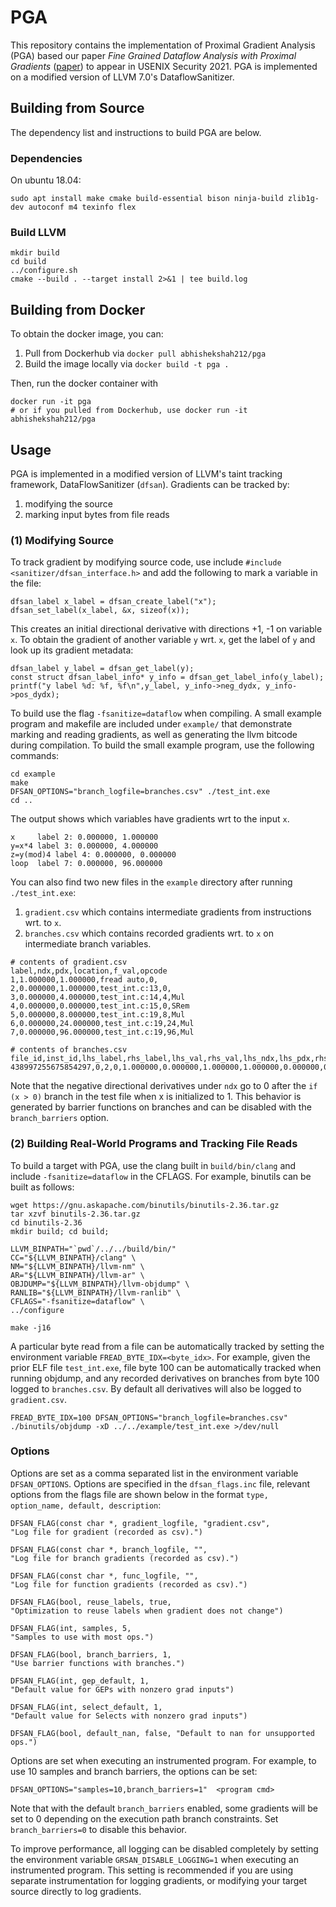 # PGA

This repository contains the implementation of Proximal Gradient Analysis (PGA) based our paper *Fine Grained Dataflow Analysis with Proximal Gradients* ([paper](https://arxiv.org/pdf/1909.03461.pdf)) to appear in USENIX Security 2021. PGA is implemented on a modified version of LLVM 7.0's DataflowSanitizer.

## Building from Source
The dependency list and instructions to build PGA are below. 

### Dependencies
On ubuntu 18.04: 
```
sudo apt install make cmake build-essential bison ninja-build zlib1g-dev autoconf m4 texinfo flex
```

### Build LLVM
```
mkdir build
cd build
../configure.sh
cmake --build . --target install 2>&1 | tee build.log
```

## Building from Docker
To obtain the docker image, you can:
1. Pull from Dockerhub via `docker pull abhishekshah212/pga`
2. Build the image locally via `docker build -t pga .`

Then, run the docker container with

```
docker run -it pga
# or if you pulled from Dockerhub, use docker run -it abhishekshah212/pga 
```

## Usage
PGA is implemented in a modified version of LLVM's taint tracking framework, DataFlowSanitizer (`dfsan`). Gradients can be tracked by:
1. modifying the source
2. marking input bytes from file reads


### (1) Modifying Source

To track gradient by modifying source code, use include `#include <sanitizer/dfsan_interface.h>`  and add the following to mark a variable in the file:
```
dfsan_label x_label = dfsan_create_label("x");
dfsan_set_label(x_label, &x, sizeof(x));
```
This creates an initial directional derivative with directions +1, -1 on variable `x`. To obtain the gradient of another variable `y` wrt. `x`, get the label of `y` and look up its gradient metadata:
```
dfsan_label y_label = dfsan_get_label(y);
const struct dfsan_label_info* y_info = dfsan_get_label_info(y_label);
printf("y label %d: %f, %f\n",y_label, y_info->neg_dydx, y_info->pos_dydx);
```

To build use the flag `-fsanitize=dataflow` when compiling. A small example program and makefile are included under `example/` that demonstrate marking and reading gradients, as well as generating the llvm bitcode during compilation. To build the small example program, use the following commands:

```
cd example
make
DFSAN_OPTIONS="branch_logfile=branches.csv" ./test_int.exe
cd ..
```
The output shows which variables have gradients wrt to the input `x`. 
```
x     label 2: 0.000000, 1.000000
y=x*4 label 3: 0.000000, 4.000000
z=y(mod)4 label 4: 0.000000, 0.000000
loop  label 7: 0.000000, 96.000000
```

You can also find two new files in the `example` directory after running `./test_int.exe`:
1. `gradient.csv` which contains intermediate gradients from instructions wrt. to `x`.  
2. `branches.csv` which contains recorded gradients wrt. to `x` on intermediate branch variables. 

```
# contents of gradient.csv
label,ndx,pdx,location,f_val,opcode
1,1.000000,1.000000,fread auto,0,
2,0.000000,1.000000,test_int.c:13,0,
3,0.000000,4.000000,test_int.c:14,4,Mul
4,0.000000,0.000000,test_int.c:15,0,SRem
5,0.000000,8.000000,test_int.c:19,8,Mul
6,0.000000,24.000000,test_int.c:19,24,Mul
7,0.000000,96.000000,test_int.c:19,96,Mul

# contents of branches.csv
file_id,inst_id,lhs_label,rhs_label,lhs_val,rhs_val,lhs_ndx,lhs_pdx,rhs_ndx,rhs_pdx,cond_val,zero,is_ptr,location
438997255675854297,0,2,0,1.000000,0.000000,1.000000,1.000000,0.000000,0.000000,1,0,0,test_int.c:13
```

Note that the negative directional derivatives under `ndx` go to 0 after the `if (x > 0)` branch in the test file when x is initialized to 1. This behavior is generated by barrier functions on branches and can be disabled with the `branch_barriers` option.

### (2) Building Real-World Programs and Tracking File Reads

To build a target with PGA, use the clang built in `build/bin/clang` and include `-fsanitize=dataflow` in the CFLAGS. For example, binutils can be built as follows:
```
wget https://gnu.askapache.com/binutils/binutils-2.36.tar.gz
tar xzvf binutils-2.36.tar.gz
cd binutils-2.36
mkdir build; cd build;

LLVM_BINPATH="`pwd`/../../build/bin/"
CC="${LLVM_BINPATH}/clang" \
NM="${LLVM_BINPATH}/llvm-nm" \
AR="${LLVM_BINPATH}/llvm-ar" \
OBJDUMP="${LLVM_BINPATH}/llvm-objdump" \
RANLIB="${LLVM_BINPATH}/llvm-ranlib" \
CFLAGS="-fsanitize=dataflow" \
../configure

make -j16
```

A particular byte read from a file can be automatically tracked by setting the environment variable `FREAD_BYTE_IDX=<byte_idx>`. For example, given the prior ELF file `test_int.exe`, file byte 100 can be automatically tracked when running objdump, and any recorded derivatives on branches from byte 100 logged to `branches.csv`. By default all derivatives will also be logged to `gradient.csv`.
```
FREAD_BYTE_IDX=100 DFSAN_OPTIONS="branch_logfile=branches.csv" ./binutils/objdump -xD ../../example/test_int.exe >/dev/null
```



### Options

Options are set as a comma separated list in the environment variable `DFSAN_OPTIONS`. Options are specified in the `dfsan_flags.inc` file, relevant options from the flags file are shown below in the format `type, option_name, default, description`:

```
DFSAN_FLAG(const char *, gradient_logfile, "gradient.csv", 
"Log file for gradient (recorded as csv).")

DFSAN_FLAG(const char *, branch_logfile, "", 
"Log file for branch gradients (recorded as csv).")

DFSAN_FLAG(const char *, func_logfile, "",
"Log file for function gradients (recorded as csv).")

DFSAN_FLAG(bool, reuse_labels, true, 
"Optimization to reuse labels when gradient does not change")

DFSAN_FLAG(int, samples, 5,
"Samples to use with most ops.")

DFSAN_FLAG(bool, branch_barriers, 1, 
"Use barrier functions with branches.")

DFSAN_FLAG(int, gep_default, 1,
"Default value for GEPs with nonzero grad inputs")

DFSAN_FLAG(int, select_default, 1,
"Default value for Selects with nonzero grad inputs")

DFSAN_FLAG(bool, default_nan, false, "Default to nan for unsupported ops.")
```

Options are set when executing an instrumented program. For example, to use 10 samples and branch barriers, the options can be set:
```
DFSAN_OPTIONS="samples=10,branch_barriers=1"  <program cmd>
```

Note that with the default `branch_barriers` enabled, some gradients will be set to 0 depending on the execution path branch constraints. Set `branch_barriers=0` to disable this behavior.


To improve performance, all logging can be disabled completely by setting the environment variable `GRSAN_DISABLE_LOGGING=1` when executing an instrumented program. This setting is recommended if you are using separate instrumentation for logging gradients, or modifying your target source directly to log gradients.
